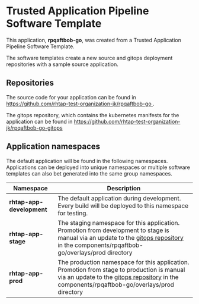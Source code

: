# Trusted Application Pipeline Software Template

This application, **rpqaftbob-go**, was created from a Trusted Application Pipeline Software Template.

The software templates create a new source and gitops deployment repositories with a sample source application. 

## Repositories

The source code for your application can be found in [https://github.com/rhtap-test-organization-jk/rpqaftbob-go ](https://github.com/rhtap-test-organization-jk/rpqaftbob-go ).
 
The gitops repository, which contains the kubernetes manifests for the application can be found in 
[https://github.com/rhtap-test-organization-jk/rpqaftbob-go-gitops ](https://github.com/rhtap-test-organization-jk/rpqaftbob-go-gitops ) 

## Application namespaces 

The default application will be found in the following namespaces. Applications can be deployed into unique namespaces or multiple software templates can also bet generated into the same group namespaces.  

|  Namespace   |  Description   |  
| -------- | -------- |   
| **rhtap-app-development** | The default application during development. Every build will be deployed to this namespace for testing. | 
| **rhtap-app-stage** | The staging namespace for this application. Promotion from development to stage is manual via an update to the [gitops repository](https://github.com/rhtap-test-organization-jk/rpqaftbob-go-gitops ) in the components/rpqaftbob-go/overlays/prod directory |  
| **rhtap-app-prod** | The production namespace for this application. Promotion from stage to production is manual via an update to the [gitops repository](https://github.com/rhtap-test-organization-jk/rpqaftbob-go-gitops ) in the components/rpqaftbob-go/overlays/prod directory | 